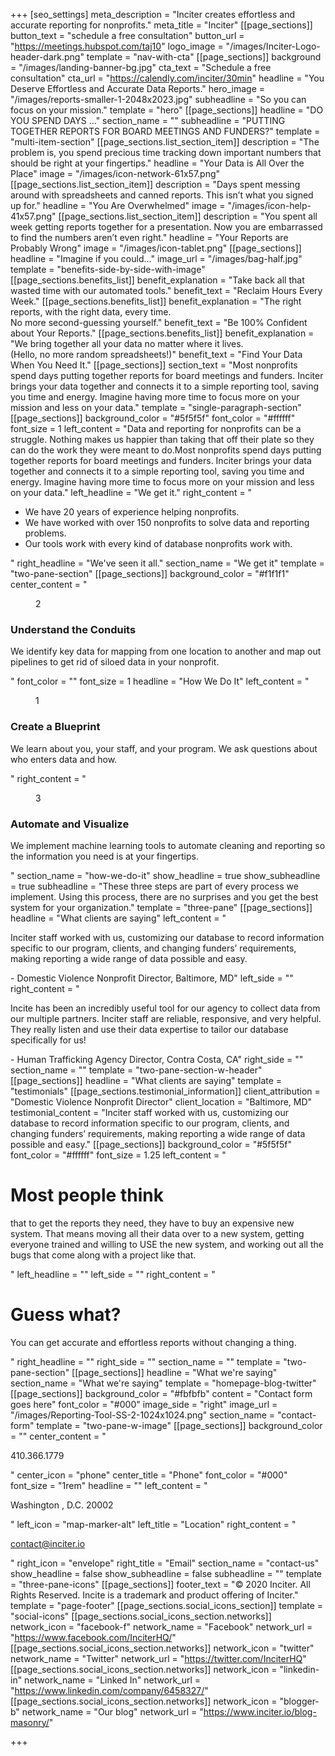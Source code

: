 +++
[seo_settings]
meta_description = "Inciter creates effortless and accurate reporting for nonprofits."
meta_title = "Inciter"
[[page_sections]]
button_text = "schedule a free consultation"
button_url = "https://meetings.hubspot.com/taj10"
logo_image = "/images/Inciter-Logo-header-dark.png"
template = "nav-with-cta"
[[page_sections]]
background = "/images/landing-banner-bg.jpg"
cta_text = "Schedule a free consultation"
cta_url = "https://calendly.com/inciter/30min"
headline = "You Deserve Effortless and Accurate Data Reports."
hero_image = "/images/reports-smaller-1-2048x2023.jpg"
subheadline = "So you can focus on your mission."
template = "hero"
[[page_sections]]
headline = "DO YOU SPEND DAYS …"
section_name = ""
subheadline = "PUTTING TOGETHER REPORTS FOR BOARD MEETINGS AND FUNDERS?"
template = "multi-item-section"
[[page_sections.list_section_item]]
description = "The problem is, you spend precious time tracking down important numbers that should be right at your fingertips."
headline = "Your Data is All Over the Place"
image = "/images/icon-network-61x57.png"
[[page_sections.list_section_item]]
description = "Days spent messing around with spreadsheets and canned reports. This isn’t what you signed up for."
headline = "You Are Overwhelmed"
image = "/images/icon-help-41x57.png"
[[page_sections.list_section_item]]
description = "You spent all week getting reports together for a presentation. Now you are embarrassed to find the numbers aren’t even right."
headline = "Your Reports are Probably Wrong"
image = "/images/icon-tablet.png"
[[page_sections]]
headline = "Imagine if you could..."
image_url = "/images/bag-half.jpg"
template = "benefits-side-by-side-with-image"
[[page_sections.benefits_list]]
benefit_explanation = "Take back all that wasted time with our automated tools."
benefit_text = "Reclaim Hours Every Week."
[[page_sections.benefits_list]]
benefit_explanation = "The right reports, with the right data, every time.<br />No more second-guessing yourself."
benefit_text = "Be 100% Confident about Your Reports."
[[page_sections.benefits_list]]
benefit_explanation = "We bring together all your data no matter where it lives.<br />(Hello, no more random spreadsheets!)"
benefit_text = "Find Your Data When You Need It."
[[page_sections]]
section_text = "Most nonprofits spend days putting together reports for board meetings and funders. Inciter brings your data together and connects it to a simple reporting tool, saving you time and energy.  Imagine having more time to focus more on your mission and less on your data."
template = "single-paragraph-section"
[[page_sections]]
background_color = "#5f5f5f"
font_color = "#ffffff"
font_size = 1
left_content = "Data and reporting for nonprofits can be a struggle. Nothing makes us happier than taking that off their plate so they can do the work they were meant to do.Most nonprofits spend days putting together reports for board meetings and funders. Inciter brings your data together and connects it to a simple reporting tool, saving you time and energy.  Imagine having more time to focus more on your mission and less on your data."
left_headline = "We get it."
right_content = "<ul><li>We have 20 years of experience helping nonprofits.</li><li>We have worked with over 150 nonprofits to solve data and reporting problems.</li><li>Our tools work with every kind of database nonprofits work with.</li></ul>"
right_headline = "We've seen it all."
section_name = "We get it"
template = "two-pane-section"
[[page_sections]]
background_color = "#f1f1f1"
center_content = "<figure>2</figure><h3>Understand the Conduits</h3><p>We identify key data for mapping from one location to another and map out pipelines to get rid of siloed data in your nonprofit.</p>"
font_color = ""
font_size = 1
headline = "How We Do It"
left_content = "<figure>1</figure><h3>Create a Blueprint</h3><p>We learn about you, your staff, and your program. We ask questions about who enters data and how.</p>"
right_content = "<figure>3</figure><h3>Automate and Visualize</h3><p>We implement machine learning tools to automate cleaning and reporting so the information you need is at your fingertips.</p>"
section_name = "how-we-do-it"
show_headline = true
show_subheadline = true
subheadline = "These three steps are part of every process we implement. Using this process, there are no surprises and you get the best system for your organization."
template = "three-pane"
[[page_sections]]
headline = "What clients are saying"
left_content = "<p>Inciter staff worked with us, customizing our database to record information specific to our program, clients, and changing funders’ requirements, making reporting a wide range of data possible and easy.</p>- Domestic Violence Nonprofit Director, Baltimore, MD"
left_side = ""
right_content = "<p>Incite has been an incredibly useful tool for our agency to collect data from our multiple partners. Inciter staff are reliable, responsive, and very helpful. They really listen and use their data expertise to tailor our database specifically for us!</p>- Human Trafficking Agency Director, Contra Costa, CA"
right_side = ""
section_name = ""
template = "two-pane-section-w-header"
[[page_sections]]
headline = "What clients are saying"
template = "testimonials"
[[page_sections.testimonial_information]]
client_attribution = "Domestic Violence Nonprofit Director"
client_location = "Baltimore, MD"
testimonial_content = "Inciter staff worked with us, customizing our database to record information specific to our program, clients, and changing funders’ requirements, making reporting a wide range of data possible and easy."
[[page_sections]]
background_color = "#5f5f5f"
font_color = "#ffffff"
font_size = 1.25
left_content = "<h1>Most people think</h1><p>that to get the reports they need, they have to buy an expensive new system. That means moving all their data over to a new system, getting everyone trained and willing to USE the new system, and working out all the bugs that come along with a project like that.</p>"
left_headline = ""
left_side = ""
right_content = "<h1>Guess what?</h1><p>You can get accurate and effortless reports without changing a thing.</p>"
right_headline = ""
right_side = ""
section_name = ""
template = "two-pane-section"
[[page_sections]]
headline = "What we're saying"
section_name = "What we're saying"
template = "homepage-blog-twitter"
[[page_sections]]
background_color = "#fbfbfb"
content = "Contact form goes here"
font_color = "#000"
image_side = "right"
image_url = "/images/Reporting-Tool-SS-2-1024x1024.png"
section_name = "contact-form"
template = "two-pane-w-image"
[[page_sections]]
background_color = ""
center_content = "<p>410.366.1779</p>"
center_icon = "phone"
center_title = "Phone"
font_color = "#000"
font_size = "1rem"
headline = ""
left_content = "<p>Washington , D.C. 20002</p>"
left_icon = "map-marker-alt"
left_title = "Location"
right_content = "<p>contact@inciter.io</p>"
right_icon = "envelope"
right_title = "Email"
section_name = "contact-us"
show_headline = false
show_subheadline = false
subheadline = ""
template = "three-pane-icons"
[[page_sections]]
footer_text = "&copy; 2020 Inciter. All Rights Reserved. Incite is a trademark and product offering of Inciter."
template = "page-footer"
[[page_sections.social_icons_section]]
template = "social-icons"
[[page_sections.social_icons_section.networks]]
network_icon = "facebook-f"
network_name = "Facebook"
network_url = "https://www.facebook.com/InciterHQ/"
[[page_sections.social_icons_section.networks]]
network_icon = "twitter"
network_name = "Twitter"
network_url = "https://twitter.com/InciterHQ"
[[page_sections.social_icons_section.networks]]
network_icon = "linkedin-in"
network_name = "Linked In"
network_url = "https://www.linkedin.com/company/6458327/"
[[page_sections.social_icons_section.networks]]
network_icon = "blogger-b"
network_name = "Our blog"
network_url = "https://www.inciter.io/blog-masonry/"

+++
